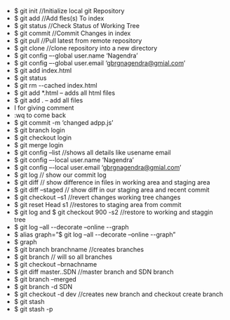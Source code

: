 *	$ git init   //Initialize local git Repository <br />
*	$ git add <file> //Add  fles(s) To index 
*	$ git status //Check Status of Working Tree
*	$ git commit //Commit Changes in index
*	$ git pull    //Pull latest from remote repository
*	$ git clone  //clone repository into a new directory
*	$ git config –-global user.name ‘Nagendra’
*	$ git config –-global user.email ‘gbrgnagendra@gmial.com’
*	$ git add index.html
*	$ git status 
*	$ git rm  --cached index.html
*	$ git add *.html – adds all html files
*	$ git add . – add all files
*	I for giving comment
*	:wq to come back
*	$ git commit -m ‘changed adpp.js’
*	$ git branch login
*	$ git checkout login
*	$ git merge login
*	$ git config –list //shows all details like usename email
*	$ git config –-local  user.name ‘Nagendra’
*	$ git config –-local user.email ‘gbrgnagendra@gmial.com’
*	$ git log // show our commit log
*	$ git diff // show difference in files in working area and staging area
*	$ git diff –staged // show diff in our staging area and recent  commit
*	$ git checkout –s1 //revert changes working tree changes
*	$ git reset Head s1 //restores to staging area from commit
*	$ git  log and $ git checkout 900 -s2 //restore  to working and staggin tree
*	$ git log –all  --decorate –online  --graph
*	$ alias graph=”$ git log –all  --decorate –online  --graph”
*	$ graph
*	$ git branch branchname  //creates branches
*	$ git branch // will so all branches
*	$ git checkout –brnachname
*	$ git diff master..SDN  //master branch and SDN branch
*	$ git branch –merged
*	$ git branch -d SDN
*	$ git checkout -d dev //creates new branch and checkout create branch
*	$ git stash
*	$ git stash -p
